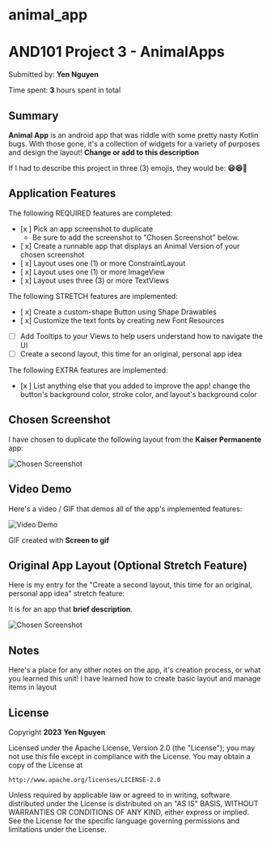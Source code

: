 # animal_app
<!-- (This is a comment) INSTRUCTIONS: Go through this page and fill out any **bolded** entries with their correct values.-->

# AND101 Project 3 - AnimalApps

Submitted by: **Yen Nguyen**

Time spent: **3** hours spent in total

## Summary

**Animal App** is an android app that was riddle with some pretty nasty Kotlin bugs.  With those gone, it's a collection of widgets for a variety of purposes and design the layout!  **Change or add to this description**

If I had to describe this project in three (3) emojis, they would be: **😃😆🤔**

## Application Features

<!-- (This is a comment) Please be sure to change the [ ] to [x] for any features you completed.  If a feature is not checked [x], you might miss the points for that item! -->

The following REQUIRED features are completed:

- [x ] Pick an app screenshot to duplicate
  - Be sure to add the screenshot to "Chosen Screenshot" below.
- [ x] Create a runnable app that displays an Animal Version of your chosen screenshot
- [ x] Layout uses one (1) or more ConstraintLayout
- [ x] Layout uses one (1) or more ImageView
- [ x] Layout uses three (3) or more TextViews

The following STRETCH features are implemented:

- [ x] Create a custom-shape Button using Shape Drawables
- [ x] Customize the text fonts by creating new Font Resources
- [ ] Add Tooltips to your Views to help users understand how to navigate the UI
- [ ] Create a second layout, this time for an original, personal app idea

The following EXTRA features are implemented:

- [x ] List anything else that you added to improve the app! change the button's background color, stroke color, and layout's background color

## Chosen Screenshot

I have chosen to duplicate the following layout from the **Kaiser Permanente** app:

<img src='https://github.com/yenn02/animal_app/assets/124716558/b333c1d3-a13a-4181-b2a8-7278c15d46c8.png' title='Chosen Screenshot' width='' alt='Chosen Screenshot' />


## Video Demo

Here's a video / GIF that demos all of the app's implemented features:

<img src='https://github.com/yenn02/animal_app/assets/124716558/35a41e86-bf71-4ed8-8296-2e2629149e2d.gif' title='Video Demo' width='' alt='Video Demo' />



GIF created with **Screen to gif**

<!-- Recommended tools:
- [Kap](https://getkap.co/) for macOS
- [ScreenToGif](https://www.screentogif.com/) for Windows
- [peek](https://github.com/phw/peek) for Linux. -->

## Original App Layout (Optional Stretch Feature)

Here is my entry for the "Create a second layout, this time for an original, personal app idea" stretch feature:

It is for an app that **brief description**.

<img src='http://example.com/link/to/your/image.png' title='Chosen Screenshot' width='' alt='Chosen Screenshot' />

## Notes

Here's a place for any other notes on the app, it's creation process, or what you learned this unit!
I have learned how to create basic layout and manage items in layout

## License

Copyright **2023** **Yen Nguyen**

Licensed under the Apache License, Version 2.0 (the "License");
you may not use this file except in compliance with the License.
You may obtain a copy of the License at

    http://www.apache.org/licenses/LICENSE-2.0

Unless required by applicable law or agreed to in writing, software
distributed under the License is distributed on an "AS IS" BASIS,
WITHOUT WARRANTIES OR CONDITIONS OF ANY KIND, either express or implied.
See the License for the specific language governing permissions and
limitations under the License.
